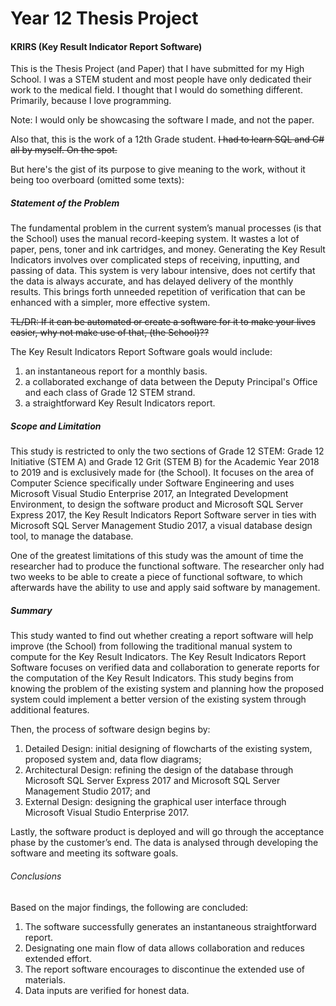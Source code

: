 # Year 12 Thesis Project
#### KRIRS (Key Result Indicator Report Software)

This is the Thesis Project (and Paper) that I have submitted for my High School. I was a STEM student and most people have only dedicated their work to the medical field. I thought that I would do something different. Primarily, because I love programming.

Note: I would only be showcasing the software I made, and not the paper.

Also that, this is the work of a 12th Grade student. ~~I had to learn SQL and C# all by myself. On the spot.~~

But here's the gist of its purpose to give meaning to the work, without it being too overboard (omitted some texts):

##### Statement of the Problem
The fundamental problem in the current system’s manual processes (is that the School) uses the manual record-keeping system. It wastes a lot of paper, pens, toner and ink cartridges, and money. Generating the Key Result Indicators involves over complicated steps of receiving, inputting, and passing of data. This system is very labour intensive, does not certify that the data is always accurate, and has delayed delivery of the monthly results. This brings forth unneeded repetition of verification that can be enhanced with a simpler, more effective system.

~~TL/DR: If it can be automated or create a software for it to make your lives easier, why not make use of that, (the School)??~~

The Key Result Indicators Report Software goals would include:
  1. an instantaneous report for a monthly basis.
  2. a collaborated exchange of data between the Deputy Principal's Office and each class of Grade 12 STEM strand.
  3. a straightforward Key Result Indicators report.

##### Scope and Limitation
This study is restricted to only the two sections of Grade 12 STEM: Grade 12 Initiative (STEM A) and Grade 12 Grit (STEM B) for the Academic Year 2018 to 2019 and is exclusively made for (the School). It focuses on the area of Computer Science specifically under Software Engineering and uses Microsoft Visual Studio Enterprise 2017, an Integrated Development Environment, to design the software product and Microsoft SQL Server Express 2017, the Key Result Indicators Report Software server in ties with Microsoft SQL Server Management Studio 2017, a visual database design tool, to manage the database.
  
  One of the greatest limitations of this study was the amount of time the researcher had to produce the functional software. The researcher only had two weeks to be able to create a piece of functional software, to which afterwards have the ability to use and apply said software by management.

##### Summary
This study wanted to find out whether creating a report software will help improve (the School) from following the traditional manual system to compute for the Key Result Indicators. The Key Result Indicators Report Software focuses on verified data and collaboration to generate reports for the computation of the Key Result Indicators. This study begins from knowing the problem of the existing system and planning how the proposed system could implement a better version of the existing system through additional features. 

Then, the process of software design begins by:
   1. Detailed Design: initial designing of flowcharts of the existing system, proposed system and, data flow diagrams;
   2. Architectural Design: refining the design of the database through Microsoft SQL Server Express 2017 and Microsoft SQL Server Management Studio 2017; and
   3. External Design: designing the graphical user interface through Microsoft Visual Studio Enterprise 2017.

   Lastly, the software product is deployed and will go through the acceptance phase by the customer’s end. The data is analysed through developing the software and meeting its software goals.

###### Conclusions
Based on the major findings, the following are concluded:
  1. The software successfully generates an instantaneous straightforward report.
  2. Designating one main flow of data allows collaboration and reduces extended effort.
  3. The report software encourages to discontinue the extended use of materials.
  4. Data inputs are verified for honest data.
